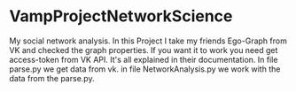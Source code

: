 # VampProjectNetworkScience
My social network analysis.
In this Project I take my friends Ego-Graph from VK and checked the graph properties.
If you want it to work you need get access-token from VK API. It's all explained in their documentation.
In file parse.py we get data from vk.
in file NetworkAnalysis.py we work with the data from the parse.py.

